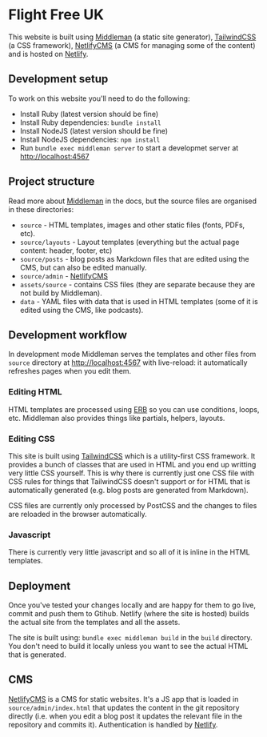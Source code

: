 # Flight Free UK

This website is built using [Middleman](https://middlemanapp.com/) (a static
site generator), [TailwindCSS](https://tailwindcss.com/) (a CSS framework),
[NetlifyCMS](https://www.netlifycms.org/) (a CMS for managing some of the content)
and is hosted on [Netlify](https://www.netlify.com/).

## Development setup

To work on this website you'll need to do the following:

* Install Ruby (latest version should be fine)
* Install Ruby dependencies: `bundle install`
* Install NodeJS (latest version should be fine)
* Install NodeJS dependencies: `npm install`
* Run `bundle exec middleman server` to start a developmet server at
  [http://localhost:4567](http://localhost:4567)

## Project structure

Read more about [Middleman](https://middlemanapp.com/) in the docs, but the
source files are organised in these directories:

* `source` - HTML templates, images and other static files (fonts, PDFs, etc).
* `source/layouts` - Layout templates (everything but the actual page content:
  header, footer, etc)
* `source/posts` - blog posts as Markdown files that are edited using the CMS,
  but can also be edited manually.
* `source/admin` - [NetlifyCMS](https://www.netlifycms.org/)
* `assets/source` - contains CSS files (they are separate because they are not
  build by Middleman).
* `data` - YAML files with data that is used in HTML templates (some of it is
  edited using the CMS, like podcasts).

## Development workflow

In development mode Middleman serves the templates and other files from
`source` directory at [http://localhost:4567](http://localhost:4567) with
live-reload: it automatically refreshes pages when you edit them.

### Editing HTML

HTML templates are processed using
[ERB](https://ruby-doc.org/stdlib-2.6.5/libdoc/erb/rdoc/ERB.html) so you can
use conditions, loops, etc. Middleman also provides things like partials,
helpers, layouts.

### Editing CSS

This site is built using [TailwindCSS](https://tailwindcss.com/) which is a
utility-first CSS framework. It provides a bunch of classes that are used in
HTML and you end up writting very little CSS yourself. This is why there is
currently just one CSS file with CSS rules for things that TailwindCSS doesn't
support or for HTML that is automatically generated (e.g. blog posts are
generated from Markdown).

CSS files are currently only processed by PostCSS and the changes to files are
reloaded in the browser automatically.


### Javascript

There is currently very little javascript and so all of it is inline in the
HTML templates.

## Deployment

Once you've tested your changes locally and are happy for them to go live,
commit and push them to Gtihub. Netlify (where the site is hosted) builds the
actual site from the templates and all the assets.

The site is built using: `bundle exec middleman build` in the `build`
directory. You don't need to build it locally unless you want to see the actual
HTML that is generated.

## CMS

[NetlifyCMS](https://www.netlifycms.org/) is a CMS for static websites. It's a
JS app that is loaded in `source/admin/index.html` that updates the content in
the git repository directly (i.e. when you edit a blog post it updates the
relevant file in the repository and commits it). Authentication is handled by
[Netlify](https://www.netlify.com/).

